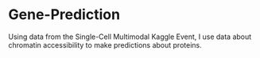 # Gene-Prediction
Using data from the Single-Cell Multimodal Kaggle Event, I use data about chromatin accessibility to make predictions about proteins.
